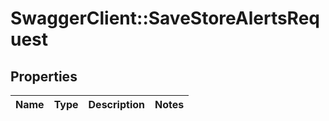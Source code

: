 # SwaggerClient::SaveStoreAlertsRequest

## Properties
Name | Type | Description | Notes
------------ | ------------- | ------------- | -------------


